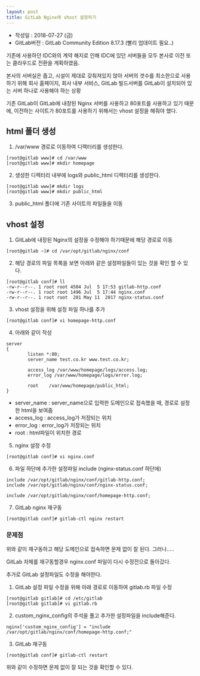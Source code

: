 ```yaml
---
layout: post
title: GitLab Nginx에 vhost 설정하기
---
```


- 작성일 : 2018-07-27 (금)
- GitLab버전 : GitLab Community Edition 8.17.3 (빨리 업데이트 필요..)

기존에 사용하던 IDC와의 계약 해지로 인해 IDC에 있던 서버들을 모두 본사로 이전 또는 클라우드로 전환을 계획하였음.

본사의 서버실은 좁고, 시설이 제대로 갖춰져있지 않아 서버의 갯수를 최소한으로 사용하기 위해
회사 홈페이지, 회사 내부 서비스, GitLab 빌드서버를 GitLab이 설치되어 있는 서버 하나로 사용해야 하는 상황

기존 GitLab이 GitLab에 내장된 Nginx 서버를 사용하고 80포트를 사용하고 있기 때문에, 이전하는 사이트가 80포트를 사용하기 위해서는 vhost 설정을 해줘야 했다.

## html 폴더 생성

1. /var/www 경로로 이동하여 디렉터리를 생성한다.
```
[root@gitlab www]# cd /var/www
[root@gitlab www]# mkdir homepage
```

2. 생성한 디렉터리 내부에 logs와 public_html 디렉터리를 생성한다.
```
[root@gitlab www]# mkdir logs
[root@gitlab www]# mkdir public_html
```
3. public_html 폴더에 기존 사이트의 파일들을 이동

## vhost 설정

1. GitLab에 내장된 Nginx의 설정을 수정해야 하기때문에 해당 경로로 이동
```
[root@gitlab ~]# cd /var/opt/gitlab/nginx/conf
```
2. 해당 경로의 파일 목록을 보면 아래와 같은 설정파일들이 있는 것을 확인 할 수 있다.
```
[root@gitlab conf]# ll
-rw-r--r--. 1 root root 4504 Jul  5 17:53 gitlab-http.conf
-rw-r--r--. 1 root root 1496 Jul  5 17:44 nginx.conf
-rw-r--r--. 1 root root  201 May 11  2017 nginx-status.conf
```
3. vhost 설정을 위해 설정 파일 하나를 추가
```
[root@gitlab conf]# vi homepage-http.conf
```
4. 아래와 같이 작성
```
server
{
        listen *:80;
        server_name test.co.kr www.test.co.kr;

        access_log /var/www/homepage/logs/access.log;
        error_log /var/www/homepage/logs/error.log;

        root    /var/www/homepage/public_html;
}
```
- server_name : server_name으로 입력한 도메인으로 접속했을 때, 경로로 설정한 html을 보여줌
- access_log : access_log가 저장되는 위치
- error_log : error_log가 저장되는 위치
- root : html파일이 위치한 경로
5. nginx 설정 수정
```
[root@gitlab conf]# vi nginx.conf
```
6. 파일 하단에 추가한 설정파일 include (nginx-status.conf 하단에)
```
include /var/opt/gitlab/nginx/conf/gitlab-http.conf;
include /var/opt/gitlab/nginx/conf/nginx-status.conf;

include /var/opt/gitlab/nginx/conf/homepage-http.conf;
```
7. GitLab nginx 재구동
```
[root@gitlab conf]# gitlab-ctl nginx restart
```

### 문제점

위와 같이 재구동하고 해당 도메인으로 접속하면 문제 없이 잘 된다.
그러나.....

GitLab 자체를 재구동할경우 nginx.conf 파일이 다시 수정전으로 돌아갔다.

추가로 GitLab 설정파일도 수정을 해야한다.

1. GitLab 설정 파일 수정을 위해 아래 경로로 이동하여 gitlab.rb 파일 수정
```
[root@gitlab gitlab]# cd /etc/gitlab
[root@gitlab gitlab]# vi gitlab.rb
```
2. custom_nginx_config의 주석을 풀고 추가한 설정파일을 include해준다.
```
nginx['custom_nginx_config'] = "include /var/opt/gitlab/nginx/conf/homepage-http.conf;"
```
3. GitLab 재구동
```
[root@gitlab conf]# gitlab-ctl restart
```

위와 같이 수정하면 문제 없이 잘 되는 것을 확인할 수 있다.
